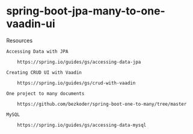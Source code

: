 # spring-boot-jpa-many-to-one-vaadin-ui

Resources

    Accessing Data with JPA

        https://spring.io/guides/gs/accessing-data-jpa

    Creating CRUD UI with Vaadin

        https://spring.io/guides/gs/crud-with-vaadin

    One project to many documents
    
        https://github.com/bezkoder/spring-boot-one-to-many/tree/master

    MySQL

        https://spring.io/guides/gs/accessing-data-mysql


